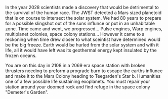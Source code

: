 In the year 2028 scientists made a discovery that would be detrimental to the survival of the human race. The JWST detected a Mars sized planetoid that is on course to intersect the solar system.
We had 80 years to prepare for a possible slingshot out of the suns influnce or put in an unhabitable zone. Time came and went, we progressed... Pulse engines, Warp engines, multiplanet colonies, space colony stations...
However it came to a reckoning when time drew closer to what sceintist have determined would be the big freeze. Earth would be hurled from the solar system and with it life, all it would have left was its geothermal energy kept insulated 
by the frozen oceans. 

You are on this day in 2108 in a 2069 era space station with broken thrusters needing to preform a prograde burn to escape the earths influnce and make it to the Mars Colony heading to Teegarden's Star b. Humanities one of a few
possible life sustaining exoplanets. You must repair your station around your doomed rock and find refuge in the space colony "Demeter's Garden".
